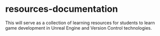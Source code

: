 # resources-documentation
This will serve as a collection of learning resources for students to learn game development in Unreal Engine and Version Control technologies.
